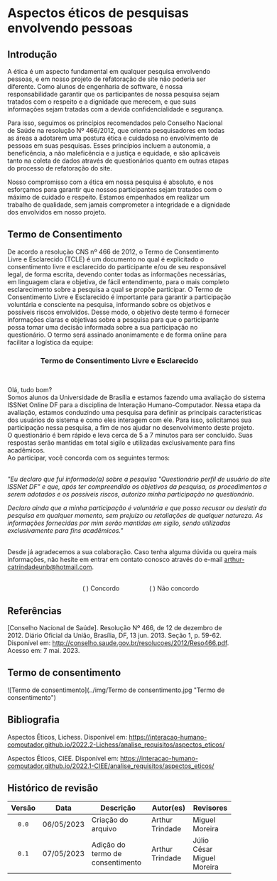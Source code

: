 # Aspectos éticos de pesquisas envolvendo pessoas
## Introdução
A ética é um aspecto fundamental em qualquer pesquisa envolvendo pessoas, e em nosso projeto de refatoração de site não poderia ser diferente. Como alunos de engenharia de software, é nossa responsabilidade garantir que os participantes de nossa pesquisa sejam tratados com o respeito e a dignidade que merecem, e que suas informações sejam tratadas com a devida confidencialidade e segurança.

Para isso, seguimos os princípios recomendados pelo Conselho Nacional de Saúde na resolução Nº 466/2012, que orienta pesquisadores em todas as áreas a adotarem uma postura ética e cuidadosa no envolvimento de pessoas em suas pesquisas. Esses princípios incluem a autonomia, a beneficência, a não maleficência e a justiça e equidade, e são aplicáveis tanto na coleta de dados através de questionários quanto em outras etapas do processo de refatoração do site.

Nosso compromisso com a ética em nossa pesquisa é absoluto, e nos esforçamos para garantir que nossos participantes sejam tratados com o máximo de cuidado e respeito. Estamos empenhados em realizar um trabalho de qualidade, sem jamais comprometer a integridade e a dignidade dos envolvidos em nosso projeto.

## Termo de Consentimento
De acordo a resolução CNS nº 466 de 2012, o Termo de Consentimento Livre e Esclarecido (TCLE) é um documento no qual é explicitado o consentimento livre e esclarecido do participante e/ou de seu responsável legal, de forma escrita, devendo conter todas as informações necessárias, em linguagem clara e objetiva, de fácil entendimento, para o mais completo esclarecimento sobre a pesquisa a qual se propõe participar. O Termo de Consentimento Livre e Esclarecido é importante para garantir a participação voluntária e consciente na pesquisa, informando sobre os objetivos e possíveis riscos envolvidos. Desse modo, o objetivo deste termo é fornecer informações claras e objetivas sobre a pesquisa para que o participante possa tomar uma decisão informada sobre a sua participação no questionário. O termo será assinado anonimamente e de forma online para facilitar a logística da equipe:

<div style="text-align: center">
<h3>
Termo de Consentimento Livre e Esclarecido
</h3>
</div>
<br>

<center>
<div style = "width: 600px; text-align: left">

Olá, tudo bom?<br>
Somos alunos da Universidade de Brasília e estamos fazendo uma avaliação do sistema ISSNet Online DF para a disciplina de Interação Humano-Computador. Nessa etapa da avaliação, estamos conduzindo uma pesquisa para definir as principais características dos usuários do sistema e como eles interagem com ele. Para isso, solicitamos sua participação nessa pesquisa, a fim de nos ajudar no desenvolvimento deste projeto.<br>
O questionário é bem rápido e leva cerca de 5 a 7 minutos para ser concluído. Suas respostas serão mantidas em total sigilo e utilizadas exclusivamente para fins acadêmicos.<br>
Ao participar, você concorda com os seguintes termos:<br><br>

*"Eu declaro que fui informado(a) sobre a pesquisa "Questionário perfil de usuário do site ISSNet DF" e que, após ter compreendido os objetivos da pesquisa, os procedimentos a serem adotados e os possíveis riscos, autorizo minha participação no questionário.<br>*

*Declaro ainda que a minha participação é voluntária e que posso recusar ou desistir da pesquisa em qualquer momento, sem prejuízo ou retaliações de qualquer natureza. As informações fornecidas por mim serão mantidas em sigilo, sendo utilizadas exclusivamente para fins acadêmicos."*<br><br>

Desde já agradecemos a sua colaboração. Caso tenha alguma dúvida ou queira mais informações, não hesite em entrar em contato conosco através do e-mail arthur-catrindadeunb@hotmail.com.<br><br>

<div style="text-align: center">
( ) Concordo &nbsp;&nbsp;&nbsp;&nbsp;&nbsp;&nbsp;&nbsp;&nbsp;&nbsp;&nbsp;&nbsp;&nbsp;&nbsp;&nbsp;&nbsp; ( ) Não concordo 
</div>

</div>
</center>

## Referências
[Conselho Nacional de Saúde]. Resolução Nº 466, de 12 de dezembro de 2012. Diário Oficial da União, Brasília, DF, 13 jun. 2013. Seção 1, p. 59-62. Disponível em: <http://conselho.saude.gov.br/resolucoes/2012/Reso466.pdf>. Acesso em: 7 mai. 2023.

## Termo de consentimento
 ![Termo de consentimento](../img/Termo de consentimento.jpg "Termo de consentimento")




## Bibliografia
<!-- FONTES CONSULTADAS DURANTE A ELABORAÇÃO DO TEXTO, CITADAS OU NÃO -->
Aspectos Éticos, Lichess. Disponível em:  <https://interacao-humano-computador.github.io/2022.2-Lichess/analise_requisitos/aspectos_eticos/>

Aspectos Éticos, CIEE. Disponível em:  <https://interacao-humano-computador.github.io/2022.1-CIEE/analise_requisitos/aspectos_eticos/>

## Histórico de revisão

| Versão     | Data        | Descrição                        | Autor(es)                          | Revisores                     |
| :--------: | :---------: | -------------------------------- | ---------------------------------- | ----------------------------- |
| `0.0`      |  06/05/2023 | Criação do arquivo               | Arthur Trindade                    | Miguel Moreira                |
| `0.1`      |  07/05/2023 | Adição do termo de consentimento | Arthur Trindade                    | Júlio César<br>Miguel Moreira |